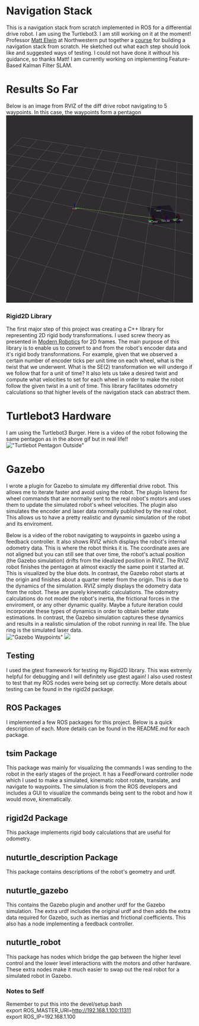 # Navigation Stack 
This is a navigation stack from scratch implemented in ROS for a differential drive robot. I am using the Turtlebot3. I am still working on it at the moment! Professor [Matt Elwin](https://robotics.northwestern.edu/people/profiles/faculty/elwin-matt.html) at Northwestern put together a [course](https://nu-msr.github.io/navigation_site/) for building a navigation stack from scratch. He sketched out what each step should look like and suggested ways of testing. I could not have done it without his guidance, so thanks Matt! I am currently working on implementing Feature-Based Kalman Filter SLAM. 


# Results So Far
Below is an image from RVIZ of the diff drive robot navigating to 5 waypoints. In this case, the waypoints form a pentagon <br />
!["Diff Drive Robot Navigating to Waypoints"](images/tbot_pentagon.gif)

###  Rigid2D Library
The first major step of this project was creating a C++ library for representing 2D rigid body transformations. I used screw theory as presented in [Modern Robotics](http://hades.mech.northwestern.edu/images/7/7f/MR.pdf) for 2D frames. The main purpose of this library is to enable us to convert to and from the robot's encoder data and it's rigid body transformations. For example, given that we observed a certain number of encoder ticks per unit time on each wheel, what is the twist that we underwent. What is the SE(2) transformation we will undergo if we follow that for a unit of time? It also lets us take a desired twist and compute what velocities to set for each wheel in order to make the robot follow the given twist in a unit of time. This library facilitates odometry calculations so that higher levels of the navigation stack can abstract them. 

# Turtlebot3 Hardware
I am using the Turtlebot3 Burger. Here is a video of the robot following the same pentagon as in the above gif but in real life!! <br />
!["Turtlebot Pentagon Outside"](images/pentagon.gif)

# Gazebo 
I wrote a plugin for Gazebo to simulate my differential drive robot. This allows me to iterate faster and avoid using the robot. The plugin listens for wheel commands that are normally sent to the real robot's motors and uses them to update the simulated robot's wheel velocities. The plugin also simulates the encoder and laser data normally published by the real robot. This allows us to have a pretty realistic and dynamic simulation of the robot and its enviroment. 

Below is a video of the robot navigating to waypoints in gazebo using a feedback controller. It also shows RVIZ which displays the robot's internal odometry data. This is where the robot thinks it is. The coordinate axes are not aligned but you can still see that over time, the robot's actual position (the Gazebo simulation) drifts from the idealized position in RVIZ. The RVIZ robot finishes the pentagon at almost exactly the same point it started at. This is visualized by the blue dots. In contrast, the Gazebo robot starts at the origin and finishes about a quarter meter from the origin. This is due to the dynamics of the simulation. RVIZ simply displays the odometry data from the robot. These are purely kinematic calculations. The odometry calculations do not model the robot's inertia, the frictional forces in the enviroment, or any other dynamic quality. Maybe a future iteration could incorporate these types of dynamics in order to obtain better state estimations. In contrast, the Gazebo simulation captures these dynamics and results in a realistic simulation of the robot running in real life. The blue ring is the simulated laser data. <br />
!["Gazebo Waypoints"](images/gazebo_waypoints.gif)
[![](http://img.youtube.com/vi/eHXuRXVKE6k/0.jpg)](http://www.youtube.com/watch?v=eHXuRXVKE6k "Gazebo and RVIZ Comparison")  


## Testing
I used the gtest framework for testing my Rigid2D library. This was extremly helpful for debugging and I will definitely use gtest again! I also used rostest to test that my ROS nodes were being set up correctly. More details about testing can be found in the rigid2d package. 

## ROS Packages
I implemented a few ROS packages for this project. Below is a quick description of each. More details can be found in the README.md for each package. 

## tsim Package
This package was mainly for visualizing the commands I was sending to the robot in the early stages of the project. It has a FeedForward controller node which I used to make a simulated, kinematic robot rotate, translate, and navigate to waypoints. The simulation is from the ROS developers and includes a GUI to visualize the commands being sent to the robot and how it would move, kinematically.

## rigid2d Package
This package implements rigid body calculations that are useful for odometry.  

## nuturtle_description Package
This package contains descriptions of the robot's geometry and urdf. 

## nuturtle_gazebo 
This contains the Gazebo plugin and another urdf for the Gazebo simulation. The extra urdf includes the original urdf and then adds the extra data required for Gazebo, such as inertias and frictional coefficients. This also has a node implementing a feedback controller. 

## nuturtle_robot 
This package has nodes which bridge the gap between the higher level control and the lower level interactions with the motors and other hardware. These extra nodes make it much easier to swap out the real robot for a simulated robot in Gazebo.  


### Notes to Self 
Remember to put this into the devel/setup.bash <br />
export ROS_MASTER_URI=http://192.168.1.100:11311 <br />
export ROS_IP=192.168.1.100

